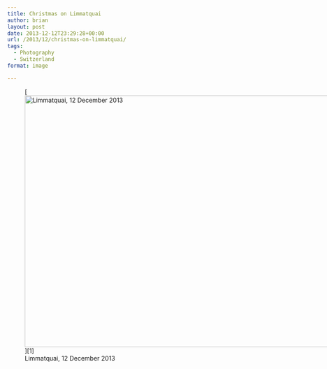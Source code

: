 ```yaml
---
title: Christmas on Limmatquai
author: brian
layout: post
date: 2013-12-12T23:29:28+00:00
url: /2013/12/christmas-on-limmatquai/
tags:
  - Photography
  - Switzerland
format: image

---
```

<figure id="attachment_689" style="width: 1024px" class="wp-caption alignnone">[<img class="size-full wp-image-689 " alt="Limmatquai, 12 December 2013" src="https://trammell.ch/wp-content/uploads/2013/12/DSC04410.jpg" width="1024" height="576" srcset="https://trammell.ch/wp-content/uploads/2013/12/DSC04410.jpg 1024w, https://trammell.ch/wp-content/uploads/2013/12/DSC04410-300x168.jpg 300w" sizes="(max-width: 1024px) 100vw, 1024px" />][1]<figcaption class="wp-caption-text">Limmatquai, 12 December 2013</figcaption></figure>

 [1]: https://trammell.ch/wp-content/uploads/2013/12/DSC04410.jpg